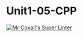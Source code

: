 # Unit1-05-CPP
[![Mr Coxall's Super Linter](https://github.com/ICS3UC-Programming-AngelI/Unit1-05-CPP/workflows/Mr%20Coxall's%20Super%20Linter/badge.svg)](https://github.com/ICS3UC-Programming-AngelI/Unit1-05-CPP/actions/)
